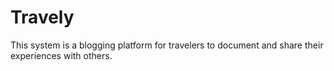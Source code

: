 # Travely
This system is a blogging platform for travelers to document and share their experiences with others.
